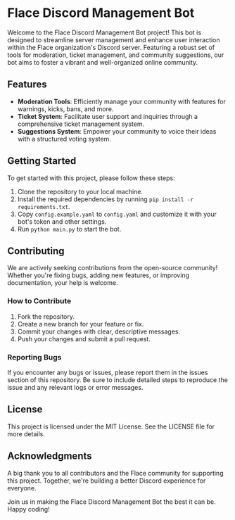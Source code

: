 # Flace Discord Management Bot

Welcome to the Flace Discord Management Bot project! This bot is designed to streamline server management and enhance user interaction within the Flace organization's Discord server. Featuring a robust set of tools for moderation, ticket management, and community suggestions, our bot aims to foster a vibrant and well-organized online community.

## Features

- **Moderation Tools**: Efficiently manage your community with features for warnings, kicks, bans, and more.
- **Ticket System**: Facilitate user support and inquiries through a comprehensive ticket management system.
- **Suggestions System**: Empower your community to voice their ideas with a structured voting system.

## Getting Started

To get started with this project, please follow these steps:

1. Clone the repository to your local machine.
2. Install the required dependencies by running `pip install -r requirements.txt`.
3. Copy `config.example.yaml` to `config.yaml` and customize it with your bot's token and other settings.
4. Run `python main.py` to start the bot.

## Contributing

We are actively seeking contributions from the open-source community! Whether you're fixing bugs, adding new features, or improving documentation, your help is welcome.

### How to Contribute

1. Fork the repository.
2. Create a new branch for your feature or fix.
3. Commit your changes with clear, descriptive messages.
4. Push your changes and submit a pull request.

### Reporting Bugs

If you encounter any bugs or issues, please report them in the issues section of this repository. Be sure to include detailed steps to reproduce the issue and any relevant logs or error messages.

## License

This project is licensed under the MIT License. See the LICENSE file for more details.

## Acknowledgments

A big thank you to all contributors and the Flace community for supporting this project. Together, we're building a better Discord experience for everyone.

Join us in making the Flace Discord Management Bot the best it can be. Happy coding!